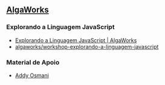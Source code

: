 ## [AlgaWorks](https://www.algaworks.com/)
### Explorando a Linguagem JavaScript
- [Explorando a Linguagem JavaScript | AlgaWorks](https://www.algaworks.com/meus-cursos/workshop-javascript)
- [algaworks/workshop-explorando-a-linguagem-javascript](https://github.com/algaworks/workshop-explorando-a-linguagem-javascript/blob/master/namespaces/index.html)
### Material de Apoio
- [Addy Osmani](https://addyosmani.com/)
